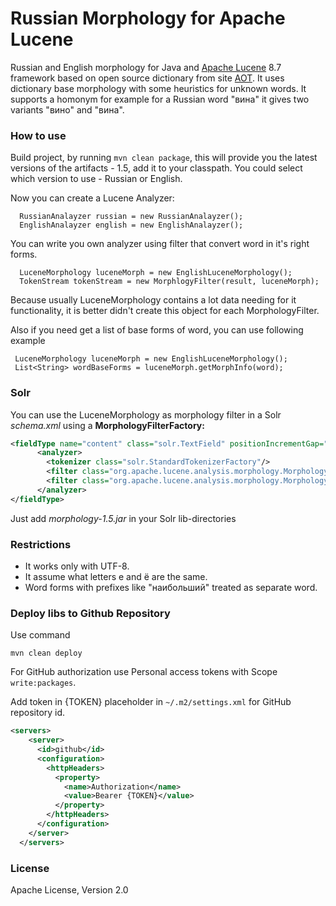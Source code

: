 # Russian Morphology for Apache Lucene

Russian and English morphology for Java and [Apache Lucene](http://lucene.apache.org) 8.7 framework based on open source dictionary from site [АОТ](http://aot.ru). It uses dictionary base morphology with some heuristics for unknown words. It supports a homonym for example for a Russian word "вина" it gives two variants "вино" and "вина".


### How to use

Build project, by running `mvn clean package`, this will provide you the latest versions of the artifacts - 1.5, add it to your classpath. You could select which version to use - Russian or English.

Now you can create a Lucene Analyzer:

      RussianAnalayzer russian = new RussianAnalayzer();
      EnglishAnalayzer english = new EnglishAnalayzer();

You can write you own analyzer using filter that convert word in it's right forms. 

      LuceneMorphology luceneMorph = new EnglishLuceneMorphology();
      TokenStream tokenStream = new MorphlogyFilter(result, luceneMorph);

Because usually LuceneMorphology contains a lot data needing for it functionality, it is better didn't create this object for each MorphologyFilter.

Also if you need get a list of base forms of word, you can use following example 


     LuceneMorphology luceneMorph = new EnglishLuceneMorphology();
     List<String> wordBaseForms = luceneMorph.getMorphInfo(word);

### Solr

You can use the LuceneMorphology as morphology filter in a Solr _schema.xml_ using a **MorphologyFilterFactory:**

```xml
<fieldType name="content" class="solr.TextField" positionIncrementGap="100">
      <analyzer>
        <tokenizer class="solr.StandardTokenizerFactory"/>
		<filter class="org.apache.lucene.analysis.morphology.MorphologyFilterFactory" language="Russian"/>
		<filter class="org.apache.lucene.analysis.morphology.MorphologyFilterFactory" language="English"/>
      </analyzer>
</fieldType>
```

Just add _morphology-1.5.jar_ in your Solr lib-directories

### Restrictions
  
  * It works only with UTF-8.
  * It assume what letters е and ё are the same.
  * Word forms with prefixes like "наибольший" treated as separate word.

### Deploy libs to Github Repository

Use command 

```shell
mvn clean deploy
```

For GitHub authorization use Personal access tokens with Scope `write:packages`.

Add token in {TOKEN} placeholder in `~/.m2/settings.xml` for GitHub repository id.

```xml
<servers>
    <server>
      <id>github</id>
      <configuration>
        <httpHeaders>
          <property>
            <name>Authorization</name>
            <value>Bearer {TOKEN}</value>
          </property>
        </httpHeaders>
      </configuration>
    </server>
  </servers>
```

### License

Apache License, Version 2.0

